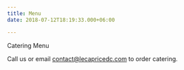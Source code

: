 ```yaml
---
title: Menu
date: 2018-07-12T18:19:33.000+06:00

---
```

Catering Menu

Call us or email contact@lecapricedc.com to order catering. 